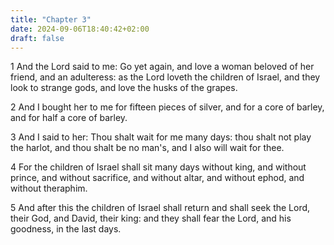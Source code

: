 ```yaml
---
title: "Chapter 3"
date: 2024-09-06T18:40:42+02:00
draft: false
---
```




1 And the Lord said to me: Go yet again, and love a woman beloved of her friend, and an adulteress: as the Lord loveth the children of Israel, and they look to strange gods, and love the husks of the grapes.

2 And I bought her to me for fifteen pieces of silver, and for a core of barley, and for half a core of barley.

3 And I said to her: Thou shalt wait for me many days: thou shalt not play the harlot, and thou shalt be no man's, and I also will wait for thee.

4 For the children of Israel shall sit many days without king, and without prince, and without sacrifice, and without altar, and without ephod, and without theraphim.

5 And after this the children of Israel shall return and shall seek the Lord, their God, and David, their king: and they shall fear the Lord, and his goodness, in the last days.

